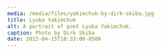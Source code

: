 ```yaml
---
media: /media/files/yakimchuk-by-dirk-skiba.jpg
title: Lyuba Yakimchuk
alt: A portrait of poet Lyuba Yakimchuk.
caption: Photo by Dirk Skiba
date: 2022-04-15T18:33:00-0500
---
```

